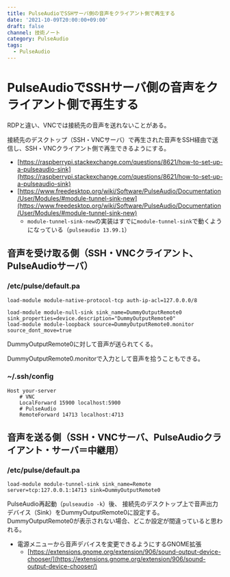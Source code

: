 ```yaml
---
title: PulseAudioでSSHサーバ側の音声をクライアント側で再生する
date: '2021-10-09T20:00:00+09:00'
draft: false
channel: 技術ノート
category: PulseAudio
tags:
  - PulseAudio
---
```


# PulseAudioでSSHサーバ側の音声をクライアント側で再生する

RDPと違い、VNCでは接続先の音声を送れないことがある。

接続先のデスクトップ（SSH・VNCサーバ）で再生された音声をSSH経由で送信し、SSH・VNCクライアント側で再生できるようにする。

- [https://raspberrypi.stackexchange.com/questions/8621/how-to-set-up-a-pulseaudio-sink](https://raspberrypi.stackexchange.com/questions/8621/how-to-set-up-a-pulseaudio-sink)
- [https://www.freedesktop.org/wiki/Software/PulseAudio/Documentation/User/Modules/#module-tunnel-sink-new](https://www.freedesktop.org/wiki/Software/PulseAudio/Documentation/User/Modules/#module-tunnel-sink-new)
    - `module-tunnel-sink-new`の実装はすでに`module-tunnel-sink`で動くようになっている（`pulseaudio 13.99.1`）

## 音声を受け取る側（SSH・VNCクライアント、PulseAudioサーバ）

### /etc/pulse/default.pa

```pulseaudio
load-module module-native-protocol-tcp auth-ip-acl=127.0.0.0/8

load-module module-null-sink sink_name=DummyOutputRemote0 sink_properties=device.description="DummyOutputRemote0"
load-module module-loopback source=DummyOutputRemote0.monitor source_dont_move=true
```

DummyOutputRemote0に対して音声が送られてくる。

DummyOutputRemote0.monitorで入力として音声を拾うこともできる。


### ~/.ssh/config

```pulseaudio
Host your-server
    # VNC
    LocalForward 15900 localhost:5900
    # PulseAudio
    RemoteForward 14713 localhost:4713
```

## 音声を送る側（SSH・VNCサーバ、PulseAudioクライアント・サーバ＝中継用）

### /etc/pulse/default.pa

```pulseaudio
load-module module-tunnel-sink sink_name=Remote server=tcp:127.0.0.1:14713 sink=DummyOutputRemote0
```

PulseAudio再起動（`pulseaudio -k`）後、
接続先のデスクトップ上で音声出力デバイス（Sink）をDummyOutputRemote0に設定する。
DummyOutputRemote0が表示されない場合、どこか設定が間違っていると思われる。

- 電源メニューから音声デバイスを変更できるようにするGNOME拡張
    - [https://extensions.gnome.org/extension/906/sound-output-device-chooser/](https://extensions.gnome.org/extension/906/sound-output-device-chooser/)
